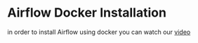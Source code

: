 # Airflow Docker Installation

in order to install Airflow using docker you can watch our [video](https://youtu.be/exFSeGUbn4Q?feature=shared)